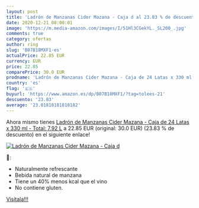 ```yaml
---
layout: post
title: 'Ladrón de Manzanas Cider Mazana - Caja d al 23.83 % de descuento'
date: 2020-12-21 08:00:01
image: 'https://m.media-amazon.com/images/I/51Hl3CGekYL._SL200_.jpg'
comments: true
category: ofertas
author: ring
slug: 'B07B18MXF1-es'
actualPrice: 22.85 EUR
currency: EUR
price: 22.85
comparePrice: 30.0 EUR
prodname: 'Ladrón de Manzanas Cider Mazana - Caja de 24 Latas x 330 ml - Total: 7.92 L'
country: 'es'
flag: '🇪🇸'
buyurl: 'https://www.amazon.es/dp/B07B18MXF1/?tag=tolees-21'
descuento: '23.83'
average: '23.01818181818182'
---
```


Ahora mismo tienes [Ladrón de Manzanas Cider Mazana - Caja de 24 Latas x 330 ml - Total: 7.92 L](https://www.amazon.es/dp/B07B18MXF1/?tag=tolees-21) a 22.85 EUR (original: 30.0 EUR) (23.83 %  de descuento) en el siguiente enlace!

[![Ladrón de Manzanas Cider Mazana - Caja d](https://m.media-amazon.com/images/I/51Hl3CGekYL._SL200_.jpg)](https://www.amazon.es/dp/B07B18MXF1/?tag=tolees-21)

🔎:

- Naturalmente refrescante
- Bebida natural de manzana
- Tiene un 40% menos kcal que el vino
- No contiene gluten.

[Visítala!!!](https://www.amazon.es/dp/B07B18MXF1/?tag=tolees-21)
